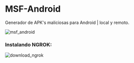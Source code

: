 # MSF-Android

Generador de APK's maliciosas para Android | local y remoto.

![msf_android](https://user-images.githubusercontent.com/75953873/156858658-57b6bb3f-e399-473f-a673-e83e8573b29b.png)

### Instalando NGROK:
![download_ngrok](https://user-images.githubusercontent.com/75953873/156858687-ddee2244-982a-4cd7-bff3-d7a0ea9e19f4.png)
